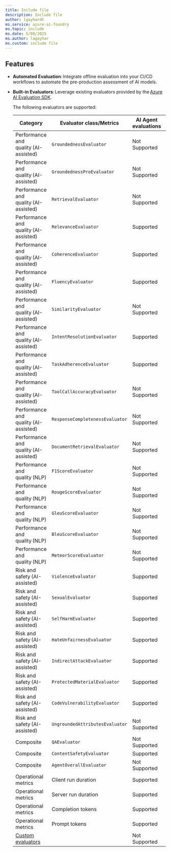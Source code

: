 ```yaml
---
title: Include file
description: Include file
author: lgayhardt
ms.service: azure-ai-foundry
ms.topic: include
ms.date: 5/08/2025
ms.author: lagayhar
ms.custom: include file
---
```


## Features

- **Automated Evaluation**: Integrate offline evaluation into your CI/CD workflows to automate the pre-production assessment of AI models.

- **Built-in Evaluators**: Leverage existing evaluators provided by the [Azure AI Evaluation SDK](../how-to/develop/evaluate-sdk.md).

    The following evaluators are supported:

    | Category | Evaluator class/Metrics | AI Agent evaluations | GenAI evaluations |
    |--|--|--|--|
    | Performance and quality (AI-assisted) | `GroundednessEvaluator` | Not Supported | Supported |
    | Performance and quality (AI-assisted) | `GroundednessProEvaluator` | Not Supported | Supported |
    | Performance and quality (AI-assisted) | `RetrievalEvaluator` | Not Supported | Supported |
    | Performance and quality (AI-assisted)| `RelevanceEvaluator` | Supported | Supported |
    | Performance and quality (AI-assisted) | `CoherenceEvaluator` | Supported | Supported |
    | Performance and quality (AI-assisted) | `FluencyEvaluator` | Supported | Supported |
    | Performance and quality (AI-assisted)| `SimilarityEvaluator` | Not Supported | Supported |
    | Performance and quality (AI-assisted) | `IntentResolutionEvaluator` | Supported | Supported |
    | Performance and quality (AI-assisted)| `TaskAdherenceEvaluator` | Supported | Supported |
    | Performance and quality (AI-assisted) | `ToolCallAccuracyEvaluator` | Not Supported | Not Supported |
    | Performance and quality (AI-assisted) | `ResponseCompletenessEvaluator` | Not Supported | Supported |
    | Performance and quality (AI-assisted) | `DocumentRetrievalEvaluator` | Not Supported | Not Supported |
    | Performance and quality (NLP) | `F1ScoreEvaluator` | Not Supported | Supported |
    | Performance and quality (NLP) | `RougeScoreEvaluator` | Not Supported | Not Supported |
    | Performance and quality (NLP) | `GleuScoreEvaluator` | Not Supported | Supported |
    | Performance and quality (NLP) | `BleuScoreEvaluator ` | Not Supported | Supported |
    | Performance and quality (NLP) | `MeteorScoreEvaluator` | Not Supported | Supported |
    | Risk and safety (AI-assisted)| `ViolenceEvaluator` | Supported | Supported |
    | Risk and safety (AI-assisted) | `SexualEvaluator` | Supported | Supported |
    | Risk and safety (AI-assisted) | `SelfHarmEvaluator` | Supported | Supported |
    | Risk and safety (AI-assisted)| `HateUnfairnessEvaluator` | Supported | Supported |
    | Risk and safety (AI-assisted)| `IndirectAttackEvaluator` | Supported | Supported |
    | Risk and safety (AI-assisted)| `ProtectedMaterialEvaluator` | Supported | Supported |
    | Risk and safety (AI-assisted)| `CodeVulnerabilityEvaluator` | Supported | Supported |
    | Risk and safety (AI-assisted)| `UngroundedAttributesEvaluator` | Not Supported | Supported |
    | Composite| `QAEvaluator` | Not Supported | Supported |
    | Composite | `ContentSafetyEvaluator` | Supported | Supported |
    | Composite| `AgentOverallEvaluator` | Not Supported | Not Supported |
    | Operational metrics | Client run duration | Supported | Not Supported |
    | Operational metrics | Server run duration | Supported | Not Supported |
    | Operational metrics | Completion tokens | Supported | Not Supported |
    | Operational metrics | Prompt tokens | Supported | Not Supported |
    | [Custom evaluators](../concepts/evaluation-evaluators/custom-evaluators.md) |  | Not Supported | Not Supported |
